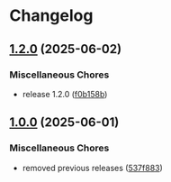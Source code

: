 # Changelog

## [1.2.0](https://github.com/nico-i/commitlint-plugin-spend/compare/v1.0.0...v1.2.0) (2025-06-02)


### Miscellaneous Chores

* release 1.2.0 ([f0b158b](https://github.com/nico-i/commitlint-plugin-spend/commit/f0b158b6774a8e74a68b21fb631af3e98ef061f4))

## [1.0.0](https://github.com/nico-i/commitlint-plugin-spend/compare/v1.2.0...v1.0.0) (2025-06-01)


### Miscellaneous Chores

* removed previous releases ([537f883](https://github.com/nico-i/commitlint-plugin-spend/commit/537f883aa0c8cf5e4a89761cd177fc8fbc0fd058))
